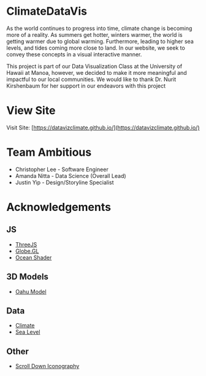 # ClimateDataVis
As the world continues to progress into time, climate change is becoming more of a reality. As summers get hotter, winters warmer, the world is getting warmer due to global warming. Furthermore, leading to higher sea levels, and tides coming more close to land. In our website, we seek to convey these concepts in a visual interactive manner. 

This project is part of our Data Visualization Class at the University of Hawaii at Manoa, however, we decided to make it more meaningful and impactful to our local communities. We would like to thank Dr. Nurit Kirshenbaum for her support in our endeavors with this project

# View Site
Visit Site: [https://datavizclimate.github.io/](https://datavizclimate.github.io/)

# Team Ambitious
- Christopher Lee - Software Engineer
- Amanda Nitta - Data Science (Overall Lead)
- Justin Yip - Design/Storyline Specialist

# Acknowledgements

## JS
- [ThreeJS](https://github.com/mrdoob/three.js)
- [Globe.GL](https://github.com/vasturiano/globe.gl)
- [Ocean Shader](https://github.com/mrdoob/three.js/blob/master/examples/webgl_shaders_ocean.html)

## 3D Models
- [Oahu Model](https://www.thingiverse.com/thing:852502)

## Data
- [Climate](https://www.kaggle.com/datasets/berkeleyearth/climate-change-earth-surface-temperature-data/)
- [Sea Level](https://datahub.io/core/sea-level-rise)

## Other
- [Scroll Down Iconography](https://codepen.io/shakdaniel/pen/JoKOQx)